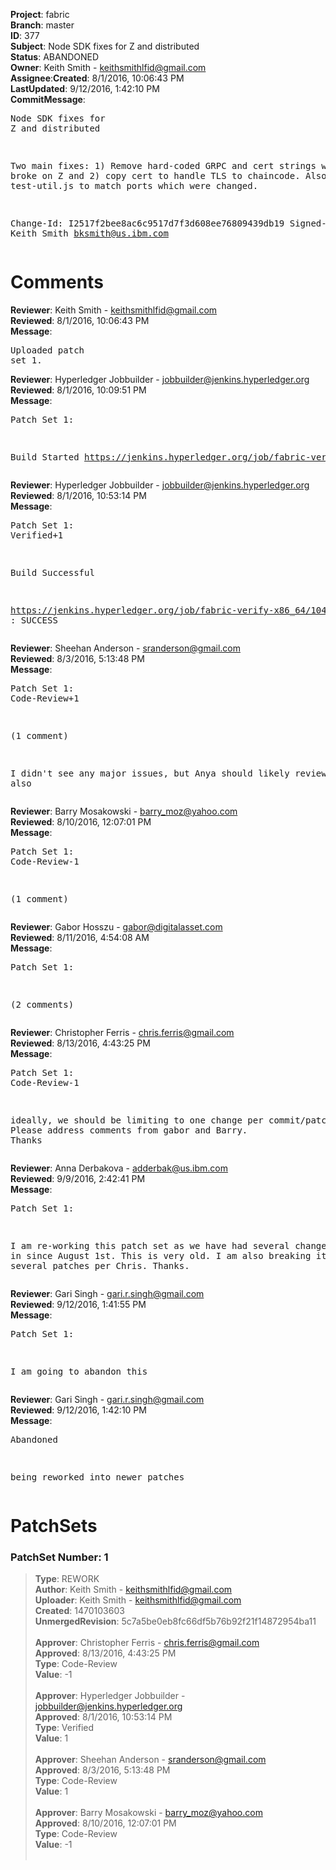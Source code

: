 <strong>Project</strong>: fabric</br><strong>Branch</strong>: master<br><strong>ID</strong>: 377<br><strong>Subject</strong>: Node SDK fixes for Z and distributed<br><strong>Status</strong>: ABANDONED<br><strong>Owner</strong>: Keith Smith - keithsmithlfid@gmail.com<br><strong>Assignee</strong>:<strong>Created</strong>: 8/1/2016, 10:06:43 PM<br><strong>LastUpdated</strong>: 9/12/2016, 1:42:10 PM<br><strong>CommitMessage</strong>:<br><pre>Node SDK fixes for Z and distributed

Two main fixes: 1) Remove hard-coded GRPC and cert strings which broke on Z and
2) copy cert to handle TLS to chaincode.
Also changed test-util.js to match ports which were changed.

Change-Id: I2517f2bee8ac6c9517d7f3d608ee76809439db19
Signed-off-by: Keith Smith <bksmith@us.ibm.com>
</pre><h1>Comments</h1><strong>Reviewer</strong>: Keith Smith - keithsmithlfid@gmail.com<br><strong>Reviewed</strong>: 8/1/2016, 10:06:43 PM<br><strong>Message</strong>: <pre>Uploaded patch set 1.</pre><strong>Reviewer</strong>: Hyperledger Jobbuilder - jobbuilder@jenkins.hyperledger.org<br><strong>Reviewed</strong>: 8/1/2016, 10:09:51 PM<br><strong>Message</strong>: <pre>Patch Set 1:

Build Started https://jenkins.hyperledger.org/job/fabric-verify-x86_64/104/</pre><strong>Reviewer</strong>: Hyperledger Jobbuilder - jobbuilder@jenkins.hyperledger.org<br><strong>Reviewed</strong>: 8/1/2016, 10:53:14 PM<br><strong>Message</strong>: <pre>Patch Set 1: Verified+1

Build Successful 

https://jenkins.hyperledger.org/job/fabric-verify-x86_64/104/ : SUCCESS</pre><strong>Reviewer</strong>: Sheehan Anderson - sranderson@gmail.com<br><strong>Reviewed</strong>: 8/3/2016, 5:13:48 PM<br><strong>Message</strong>: <pre>Patch Set 1: Code-Review+1

(1 comment)

I didn't see any major issues, but Anya should likely review this also</pre><strong>Reviewer</strong>: Barry Mosakowski - barry_moz@yahoo.com<br><strong>Reviewed</strong>: 8/10/2016, 12:07:01 PM<br><strong>Message</strong>: <pre>Patch Set 1: Code-Review-1

(1 comment)</pre><strong>Reviewer</strong>: Gabor Hosszu - gabor@digitalasset.com<br><strong>Reviewed</strong>: 8/11/2016, 4:54:08 AM<br><strong>Message</strong>: <pre>Patch Set 1:

(2 comments)</pre><strong>Reviewer</strong>: Christopher Ferris - chris.ferris@gmail.com<br><strong>Reviewed</strong>: 8/13/2016, 4:43:25 PM<br><strong>Message</strong>: <pre>Patch Set 1: Code-Review-1

ideally, we should be limiting to one change per commit/patchset. Please address comments from gabor and Barry. Thanks</pre><strong>Reviewer</strong>: Anna Derbakova - adderbak@us.ibm.com<br><strong>Reviewed</strong>: 9/9/2016, 2:42:41 PM<br><strong>Message</strong>: <pre>Patch Set 1:

I am re-working this patch set as we have had several changes to go in since August 1st. This is very old. I am also breaking it up into several patches per Chris. Thanks.</pre><strong>Reviewer</strong>: Gari Singh - gari.r.singh@gmail.com<br><strong>Reviewed</strong>: 9/12/2016, 1:41:55 PM<br><strong>Message</strong>: <pre>Patch Set 1:

I am going to abandon this</pre><strong>Reviewer</strong>: Gari Singh - gari.r.singh@gmail.com<br><strong>Reviewed</strong>: 9/12/2016, 1:42:10 PM<br><strong>Message</strong>: <pre>Abandoned

being reworked into newer patches</pre><h1>PatchSets</h1><h3>PatchSet Number: 1</h3><blockquote><strong>Type</strong>: REWORK<br><strong>Author</strong>: Keith Smith - keithsmithlfid@gmail.com<br><strong>Uploader</strong>: Keith Smith - keithsmithlfid@gmail.com<br><strong>Created</strong>: 1470103603<br><strong>UnmergedRevision</strong>: 5c7a5be0eb8fc66df5b76b92f21f14872954ba11<br><br><strong>Approver</strong>: Christopher Ferris - chris.ferris@gmail.com<br><strong>Approved</strong>: 8/13/2016, 4:43:25 PM<br><strong>Type</strong>: Code-Review<br><strong>Value</strong>: -1<br><br><strong>Approver</strong>: Hyperledger Jobbuilder - jobbuilder@jenkins.hyperledger.org<br><strong>Approved</strong>: 8/1/2016, 10:53:14 PM<br><strong>Type</strong>: Verified<br><strong>Value</strong>: 1<br><br><strong>Approver</strong>: Sheehan Anderson - sranderson@gmail.com<br><strong>Approved</strong>: 8/3/2016, 5:13:48 PM<br><strong>Type</strong>: Code-Review<br><strong>Value</strong>: 1<br><br><strong>Approver</strong>: Barry Mosakowski - barry_moz@yahoo.com<br><strong>Approved</strong>: 8/10/2016, 12:07:01 PM<br><strong>Type</strong>: Code-Review<br><strong>Value</strong>: -1<br><br></blockquote>